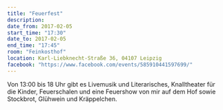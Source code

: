 ```yaml
---
title: "Feuerfest"
description: 
date_from: 2017-02-05
start_time: "17:30"
date_to: 2017-02-05
end_time: "17:45"
room: "Feinkosthof"
location: Karl-Liebknecht-Straße 36, 04107 Leipzig
facebook: "https://www.facebook.com/events/585910441597699/"
---
```

Von 13:00 bis 18 Uhr gibt es Livemusik und Literarisches, Knalltheater für die Kinder, Feuerschalen und eine Feuershow von mir auf dem Hof sowie Stockbrot, Glühwein und Kräppelchen.